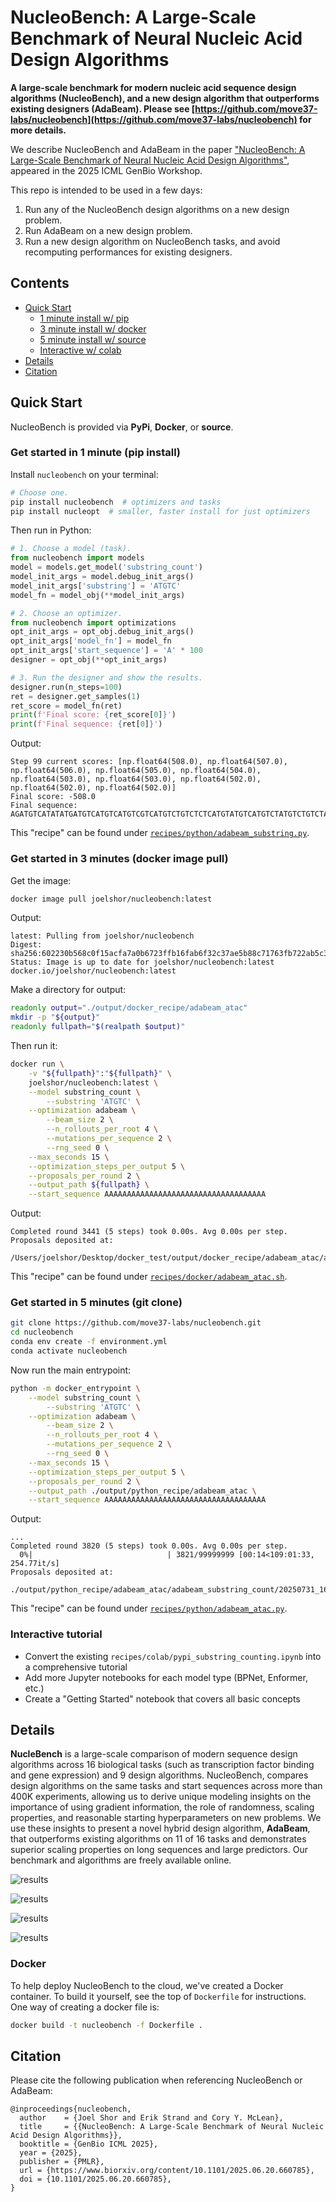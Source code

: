 # NucleoBench: A Large-Scale Benchmark of Neural Nucleic Acid Design Algorithms

**A large-scale benchmark for modern nucleic acid sequence design algorithms (NucleoBench), and a new design algorithm that outperforms existing designers (AdaBeam).  Please see [https://github.com/move37-labs/nucleobench](https://github.com/move37-labs/nucleobench) for more details.**

[comment]: <> (Consider an image here.)

We describe NucleoBench and AdaBeam in the paper ["NucleoBench: A Large-Scale Benchmark of Neural Nucleic Acid Design
Algorithms"](https://www.biorxiv.org/content/10.1101/2025.06.20.660785), appeared in the 2025 ICML GenBio Workshop.

This repo is intended to be used in a few days:
1. Run any of the NucleoBench design algorithms on a new design problem.
1. Run AdaBeam on a new design problem.
1. Run a new design algorithm on NucleoBench tasks, and avoid recomputing performances for existing designers.

## Contents

- [Quick Start](#quick_start)
  - [1 minute install w/ pip](#get-started-in-1-minute-pip-install)
  - [3  minute install w/ docker](#get-started-in-3-minutes-docker-image-pull)
  - [5 minute install w/ source](#get-started-in-5-minutes-git-clone)
  - [Interactive w/ colab](#interactive-tutorial)
- [Details](#details)
- [Citation](#citation)

## Quick Start

NucleoBench is provided via **PyPi**, **Docker**, or **source**.

### Get started in 1 minute (pip install)

Install `nucleobench` on your terminal:
```bash
# Choose one.
pip install nucleobench  # optimizers and tasks
pip install nucleopt  # smaller, faster install for just optimizers
```

Then run in Python:
```python
# 1. Choose a model (task).
from nucleobench import models
model = models.get_model('substring_count')
model_init_args = model.debug_init_args()
model_init_args['substring'] = 'ATGTC'
model_fn = model_obj(**model_init_args)

# 2. Choose an optimizer.
from nucleobench import optimizations
opt_init_args = opt_obj.debug_init_args()
opt_init_args['model_fn'] = model_fn
opt_init_args['start_sequence'] = 'A' * 100
designer = opt_obj(**opt_init_args)

# 3. Run the designer and show the results.
designer.run(n_steps=100)
ret = designer.get_samples(1)
ret_score = model_fn(ret)
print(f'Final score: {ret_score[0]}')
print(f'Final sequence: {ret[0]}')
```

Output:
```console
Step 99 current scores: [np.float64(508.0), np.float64(507.0), np.float64(506.0), np.float64(505.0), np.float64(504.0), np.float64(503.0), np.float64(503.0), np.float64(502.0), np.float64(502.0), np.float64(502.0)]
Final score: -508.0
Final sequence: AGATGTCATATATGATGTCATGTCATGTCGTCATGTCTGTCTCTCATGTATGTCATGTCTATGTCTGTCTATGTCTATGTCTATGTCATGTCTATGTCTC
```

This "recipe" can be found under [`recipes/python/adabeam_substring.py`](https://github.com/move37-labs/nucleobench/blob/main/recipes/python/adabeam_substringcount.py).

### Get started in 3 minutes (docker image pull)

Get the image:
```bash
docker image pull joelshor/nucleobench:latest
```

Output:
```console
latest: Pulling from joelshor/nucleobench
Digest: sha256:602230b568c0f15acfa7a0b6723ffb16fab6f32c37ae5b88c71763fb722ab5c3
Status: Image is up to date for joelshor/nucleobench:latest
docker.io/joelshor/nucleobench:latest
```

Make a directory for output:
```bash
readonly output="./output/docker_recipe/adabeam_atac"
mkdir -p "${output}"
readonly fullpath="$(realpath $output)"
```

Then run it:
```bash
docker run \
    -v "${fullpath}":"${fullpath}" \
    joelshor/nucleobench:latest \
    --model substring_count \
        --substring 'ATGTC' \
    --optimization adabeam \
        --beam_size 2 \
        --n_rollouts_per_root 4 \
        --mutations_per_sequence 2 \
        --rng_seed 0 \
    --max_seconds 15 \
    --optimization_steps_per_output 5 \
    --proposals_per_round 2 \
    --output_path ${fullpath} \
    --start_sequence AAAAAAAAAAAAAAAAAAAAAAAAAAAAAAAAAAAA
```

Output:
```console
Completed round 3441 (5 steps) took 0.00s. Avg 0.00s per step.
Proposals deposited at:
	/Users/joelshor/Desktop/docker_test/output/docker_recipe/adabeam_atac/adabeam_substring_count/20250731_194857/20250731_194912.pkl
```

This "recipe" can be found under [`recipes/docker/adabeam_atac.sh`](https://github.com/move37-labs/nucleobench/blob/main/recipes/docker/adabeam_atac.py).

### Get started in 5 minutes (git clone)

```bash
git clone https://github.com/move37-labs/nucleobench.git
cd nucleobench
conda env create -f environment.yml
conda activate nucleobench
```

Now run the main entrypoint:

```bash
python -m docker_entrypoint \
    --model substring_count \
        --substring 'ATGTC' \
    --optimization adabeam \
        --beam_size 2 \
        --n_rollouts_per_root 4 \
        --mutations_per_sequence 2 \
        --rng_seed 0 \
    --max_seconds 15 \
    --optimization_steps_per_output 5 \
    --proposals_per_round 2 \
    --output_path ./output/python_recipe/adabeam_atac \
    --start_sequence AAAAAAAAAAAAAAAAAAAAAAAAAAAAAAAAAAAA
```

Output:
```console
...
Completed round 3820 (5 steps) took 0.00s. Avg 0.00s per step.
  0%|                              | 3821/99999999 [00:14<109:01:33, 254.77it/s]
Proposals deposited at:
	./output/python_recipe/adabeam_atac/adabeam_substring_count/20250731_162119/20250731_162134.pkl
```

This "recipe" can be found under [`recipes/python/adabeam_atac.py`](https://github.com/move37-labs/nucleobench/blob/main/recipes/python/adabeam_atac.py).

### Interactive tutorial
- Convert the existing `recipes/colab/pypi_substring_counting.ipynb` into a comprehensive tutorial
- Add more Jupyter notebooks for each model type (BPNet, Enformer, etc.)
- Create a "Getting Started" notebook that covers all basic concepts

## Details

**NucleBench** is a large-scale comparison of modern sequence design algorithms across 16 biological tasks (such as transcription factor binding and gene expression) and 9 design algorithms. NucleoBench, compares design algorithms on the same tasks and start sequences across more than 400K experiments, allowing us to derive unique modeling insights on the importance of using gradient information, the role of randomness, scaling properties, and reasonable starting hyperparameters on new problems. We use these insights to present a novel hybrid design algorithm, **AdaBeam**, that outperforms existing algorithms on 11 of 16 tasks and demonstrates superior scaling properties on long sequences and large predictors. Our benchmark and algorithms are freely available online.

![results](assets/images/results_summary.png)

![results](assets/images/benchmarks.png)

![results](assets/images/tasks.png)

![results](assets/images/designers.png)

### Docker

To help deploy NucleoBench to the cloud, we've created a Docker container. To build it yourself, see the top of `Dockerfile` for instructions. One way of creating a docker file is:

```bash
docker build -t nucleobench -f Dockerfile .
```

## Citation

Please cite the following publication when referencing NucleoBench or AdaBeam:

```
@inproceedings{nucleobench,
  author    = {Joel Shor and Erik Strand and Cory Y. McLean},
  title     = {{NucleoBench: A Large-Scale Benchmark of Neural Nucleic Acid Design Algorithms}},
  booktitle = {GenBio ICML 2025},
  year = {2025},
  publisher = {PMLR},
  url = {https://www.biorxiv.org/content/10.1101/2025.06.20.660785},
  doi = {10.1101/2025.06.20.660785},
}
```